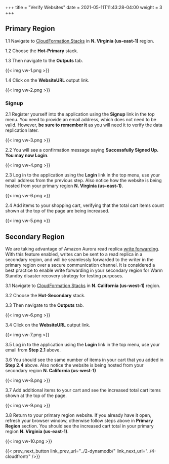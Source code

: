 +++
title = "Verify Websites"
date =  2021-05-11T11:43:28-04:00
weight = 3
+++

## Primary Region

1.1 Navigate to [CloudFormation Stacks](https://console.aws.amazon.com/cloudformation/home?region=us-east-1#/stacks/) in **N. Virginia (us-east-1)** region.

1.2 Choose the **Hot-Primary** stack.

1.3 Then navigate to the **Outputs** tab.

{{< img vw-1.png >}}

1.4 Click on the **WebsiteURL** output link.

{{< img vw-2.png >}}

### Signup

2.1 Register yourself into the application using the **Signup** link in the top menu. You need to provide an email address, which does not need to be valid. However, **be sure to remember it** as you will need it to verify the data replication later.

{{< img vw-3.png >}}

2.2 You will see a confirmation message saying **Successfully Signed Up. You may now Login**.

{{< img vw-4.png >}}

2.3 Log in to the application using the **Login** link in the top menu, use your email address from the previous step.  Also notice how the website is being hosted from your primary region **N. Virginia (us-east-1)**.

{{< img vw-6.png >}}

2.4 Add items to your shopping cart, verifying that the total cart items count shown at the top of the page are being increased.

{{< img vw-5.png >}}

## Secondary Region

We are taking advantage of Amazon Aurora read replica [write forwarding](https://docs.aws.amazon.com/AmazonRDS/latest/AuroraUserGuide/aurora-global-database-write-forwarding.html). With this feature enabled, writes can be sent to a read replica in a secondary region, and will be seamlessly forwarded to the writer in the primary region over a secure communication channel. It is considered a best practice to enable write forwarding in your secondary region for Warm Standby disaster recovery strategy for testing purposes.

3.1 Navigate to [CloudFormation Stacks](https://console.aws.amazon.com/cloudformation/home?region=us-west-1#/stacks/) in **N. California (us-west-1)** region.

3.2 Choose the **Hot-Secondary** stack.

3.3 Then navigate to the **Outputs** tab.

{{< img vw-6.png >}}

3.4 Click on the **WebsiteURL** output link.

{{< img vw-7.png >}}

3.5 Log in to the application using the **Login** link in the top menu, use your email from **Step 2.1** above.

3.6 You should see the same number of items in your cart that you added in **Step 2.4** above. Also notice the website is being hosted from your secondary region **N. California (us-west-1)**

{{< img vw-8.png >}}

3.7 Add additional items to your cart and see the increased total cart items shown at the top of the page.

{{< img vw-9.png >}}

3.8 Return to your primary region website. If you already have it open, refresh your browser window, otherwise follow steps above in **Primary Region** section. You should see the increased cart total in your primary region **N. Virginia (us-east-1)**.

{{< img vw-10.png >}}

{{< prev_next_button link_prev_url="../2-dynamodb/" link_next_url="../4-cloudfront/" />}}

